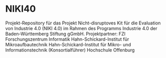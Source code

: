 # NIKI40
Projekt-Repository für das Projekt Nicht-disruptoves Kit für die Evaluation von Industrie 4.0 (NIKI 4.0) im Rahmen des Programms Industrie 4.0 der Baden-Württemberg Stiftung gGmbH.
Projektpartner:
FZI Forschungszentrum Informatik
Hahn-Schickard-Institut für Mikroaufbautechnik
Hahn-Schickard-Institut für Mikro- und Informationstechnik (Konsortialführer)
Hochschule Offenburg
